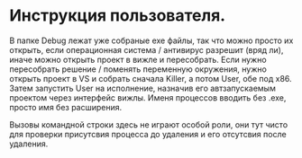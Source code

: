 # Инструкция пользователя.

В папке Debug лежат уже собраные exe файлы, так что можно просто их открыть, если операционная система  / антивирус разрешит (вряд ли), иначе можно открыть проект в вижле и пересобрать.
Если нужно пересобрать решение / поменять переменную окружения, нужно открыть проект в VS и собрать сначала Killer, а потом User, обе под х86. Затем запустить User на исполнение, назначив его автзапускаемым проектом через интерфейс вижлы.
Именя процессов вводить без .exe, просто имя без расширения.

Вызовы командной строки здесь не играют особой роли, они тут чисто для проверки присутсвия процесса до удаления и его отсутсвия после удаления.
